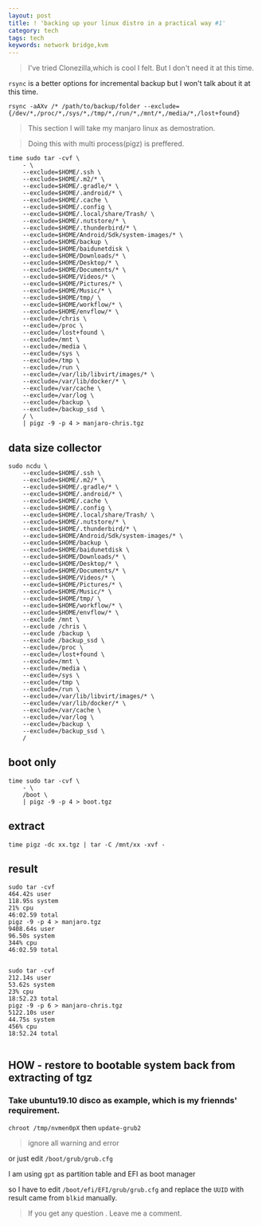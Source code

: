 ```yaml
---
layout: post
title: ! 'backing up your linux distro in a practical way #1'
category: tech
tags: tech
keywords: network bridge,kvm
---
```


> I've tried Clonezilla,which is cool I felt. But I don't need it at this time.

`rsync` is a better options for incremental backup but I won't talk about it at this time.

`rsync -aAXv /* /path/to/backup/folder --exclude={/dev/*,/proc/*,/sys/*,/tmp/*,/run/*,/mnt/*,/media/*,/lost+found}`

> This section I will take my manjaro linux as demostration.

> Doing this with multi process(pigz) is preffered.

```
time sudo tar -cvf \
    - \
    --exclude=$HOME/.ssh \
    --exclude=$HOME/.m2/* \
    --exclude=$HOME/.gradle/* \
    --exclude=$HOME/.android/* \
    --exclude=$HOME/.cache \
    --exclude=$HOME/.config \
    --exclude=$HOME/.local/share/Trash/ \
    --exclude=$HOME/.nutstore/* \
    --exclude=$HOME/.thunderbird/* \
    --exclude=$HOME/Android/Sdk/system-images/* \
    --exclude=$HOME/backup \
    --exclude=$HOME/baidunetdisk \
    --exclude=$HOME/Downloads/* \
    --exclude=$HOME/Desktop/* \
    --exclude=$HOME/Documents/* \
    --exclude=$HOME/Videos/* \
    --exclude=$HOME/Pictures/* \
    --exclude=$HOME/Music/* \
    --exclude=$HOME/tmp/ \
    --exclude=$HOME/workflow/* \
    --exclude=$HOME/envflow/* \
    --exclude=/chris \
    --exclude=/proc \
    --exclude=/lost+found \
    --exclude=/mnt \
    --exclude=/media \
    --exclude=/sys \
    --exclude=/tmp \
    --exclude=/run \
    --exclude=/var/lib/libvirt/images/* \
    --exclude=/var/lib/docker/* \
    --exclude=/var/cache \
    --exclude=/var/log \
    --exclude=/backup \
    --exclude=/backup_ssd \
    / \
    | pigz -9 -p 4 > manjaro-chris.tgz
```

## data size collector

```
sudo ncdu \
    --exclude=$HOME/.ssh \
    --exclude=$HOME/.m2/* \
    --exclude=$HOME/.gradle/* \
    --exclude=$HOME/.android/* \
    --exclude=$HOME/.cache \
    --exclude=$HOME/.config \
    --exclude=$HOME/.local/share/Trash/ \
    --exclude=$HOME/.nutstore/* \
    --exclude=$HOME/.thunderbird/* \
    --exclude=$HOME/Android/Sdk/system-images/* \
    --exclude=$HOME/backup \
    --exclude=$HOME/baidunetdisk \
    --exclude=$HOME/Downloads/* \
    --exclude=$HOME/Desktop/* \
    --exclude=$HOME/Documents/* \
    --exclude=$HOME/Videos/* \
    --exclude=$HOME/Pictures/* \
    --exclude=$HOME/Music/* \
    --exclude=$HOME/tmp/ \
    --exclude=$HOME/workflow/* \
    --exclude=$HOME/envflow/* \
    --exclude /mnt \
    --exclude /chris \
    --exclude /backup \
    --exclude /backup_ssd \
    --exclude=/proc \
    --exclude=/lost+found \
    --exclude=/mnt \
    --exclude=/media \
    --exclude=/sys \
    --exclude=/tmp \
    --exclude=/run \
    --exclude=/var/lib/libvirt/images/* \
    --exclude=/var/lib/docker/* \
    --exclude=/var/cache \
    --exclude=/var/log \
    --exclude=/backup \
    --exclude=/backup_ssd \
    /

```

## boot only
```
time sudo tar -cvf \
    - \
    /boot \
    | pigz -9 -p 4 > boot.tgz
```


## extract

```
time pigz -dc xx.tgz | tar -C /mnt/xx -xvf - 
```

## result

```
sudo tar -cvf
464.42s user 
118.95s system 
21% cpu 
46:02.59 total
pigz -9 -p 4 > manjaro.tgz  
9408.64s user 
96.50s system 
344% cpu 
46:02.59 total


sudo tar -cvf
212.14s user 
53.62s system 
23% cpu 
18:52.23 total
pigz -9 -p 6 > manjaro-chris.tgz  
5122.10s user 
44.75s system 
456% cpu 
18:52.24 total


```
    

## HOW - restore to bootable system back from extracting of tgz

### Take ubuntu19.10 disco as example, which is my friennds' requirement.

`chroot /tmp/nvmen0pX`
then
`update-grub2`

> ignore all warning and error

or just edit `/boot/grub/grub.cfg`

I am using `gpt` as partition table and EFI as boot manager

so I have to edit `/boot/efi/EFI/grub/grub.cfg` and replace the `UUID` with result came from `blkid` manually.

> If you get any question . Leave me a comment.
